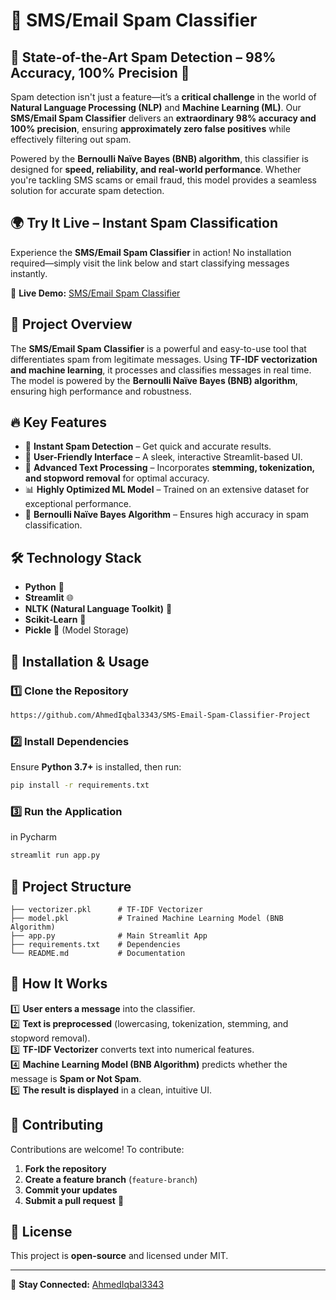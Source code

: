 # 📩 SMS/Email Spam Classifier

## 🎯 State-of-the-Art Spam Detection – 98% Accuracy, 100% Precision 🚀  
Spam detection isn't just a feature—it’s a **critical challenge** in the world of **Natural Language Processing (NLP)** and **Machine Learning (ML)**. Our **SMS/Email Spam Classifier** delivers an **extraordinary 98% accuracy and 100% precision**, ensuring **approximately zero false positives** while effectively filtering out spam.  

Powered by the **Bernoulli Naïve Bayes (BNB) algorithm**, this classifier is designed for **speed, reliability, and real-world performance**. Whether you're tackling SMS scams or email fraud, this model provides a seamless solution for accurate spam detection.  

## 🌍 Try It Live – Instant Spam Classification  
Experience the **SMS/Email Spam Classifier** in action! No installation required—simply visit the link below and start classifying messages instantly.  

🚀 **Live Demo:** [SMS/Email Spam Classifier](https://sms-email-spam-classifier-proj.streamlit.app/)  

## 🌟 Project Overview  
The **SMS/Email Spam Classifier** is a powerful and easy-to-use tool that differentiates spam from legitimate messages. Using **TF-IDF vectorization and machine learning**, it processes and classifies messages in real time. The model is powered by the **Bernoulli Naïve Bayes (BNB) algorithm**, ensuring high performance and robustness.  

## 🔥 Key Features  
- 📝 **Instant Spam Detection** – Get quick and accurate results.  
- 🎨 **User-Friendly Interface** – A sleek, interactive Streamlit-based UI.  
- 📖 **Advanced Text Processing** – Incorporates **stemming, tokenization, and stopword removal** for optimal accuracy.  
- 📊 **Highly Optimized ML Model** – Trained on an extensive dataset for exceptional performance.  
- 🤖 **Bernoulli Naïve Bayes Algorithm** – Ensures high accuracy in spam classification.  

## 🛠 Technology Stack  
- **Python** 🐍  
- **Streamlit** 🌐  
- **NLTK (Natural Language Toolkit)** 📖  
- **Scikit-Learn** 🤖  
- **Pickle** 📁 (Model Storage)  

## 🚀 Installation & Usage  
### 1️⃣ Clone the Repository  
```sh  
https://github.com/AhmedIqbal3343/SMS-Email-Spam-Classifier-Project
```  
### 2️⃣ Install Dependencies  
Ensure **Python 3.7+** is installed, then run:  
```sh  
pip install -r requirements.txt  
```  
### 3️⃣ Run the Application  
in Pycharm 
```sh  
streamlit run app.py  
```  

## 📁 Project Structure  
```
├── vectorizer.pkl      # TF-IDF Vectorizer  
├── model.pkl           # Trained Machine Learning Model (BNB Algorithm)  
├── app.py              # Main Streamlit App  
├── requirements.txt    # Dependencies  
└── README.md           # Documentation  
```

## 📌 How It Works  
1️⃣ **User enters a message** into the classifier.  
2️⃣ **Text is preprocessed** (lowercasing, tokenization, stemming, and stopword removal).  
3️⃣ **TF-IDF Vectorizer** converts text into numerical features.  
4️⃣ **Machine Learning Model (BNB Algorithm)** predicts whether the message is **Spam or Not Spam**.  
5️⃣ **The result is displayed** in a clean, intuitive UI.  

## 🤝 Contributing  
Contributions are welcome! To contribute:  
1. **Fork the repository**  
2. **Create a feature branch** (`feature-branch`)  
3. **Commit your updates**  
4. **Submit a pull request** 🚀  

## 📜 License  
This project is **open-source** and licensed under MIT.  

---  

🔗 **Stay Connected:** [AhmedIqbal3343](https://github.com/AhmedIqbal3343)

